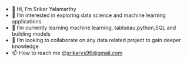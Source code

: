 - 👋 Hi, I’m Srikar Yalamarthy
- 👀 I’m interested in exploring data science and machine learning applications.
- 🌱 I’m currently learning machine learning, tablueau,python,SQL and building models
- 💞️ I’m looking to collaborate on any data related project to gain deeper knowledge 
- 📫 How to reach me @srikarys96@gmail.com

<!---
srikar-96/srikar-96 is a ✨ special ✨ repository because its `README.md` (this file) appears on your GitHub profile.
You can click the Preview link to take a look at your changes.
--->
